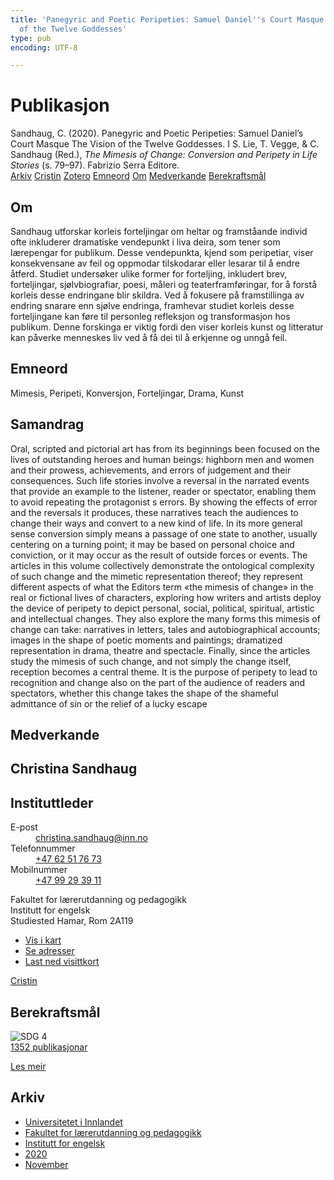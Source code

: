 ```yaml
---
title: 'Panegyric and Poetic Peripeties: Samuel Daniel''s Court Masque The Vision
  of the Twelve Goddesses'
type: pub
encoding: UTF-8

---
```

<h1>Publikasjon</h1>
<article id="csl-bib-container-CRV3AN4L" class="csl-bib-container">
  <div class="csl-bib-body"> <div class="csl-entry">Sandhaug, C. (2020). Panegyric and Poetic Peripeties: Samuel Daniel’s Court Masque The Vision of the Twelve Goddesses. I S. Lie, T. Vegge, &#38; C. Sandhaug (Red.), <i>The Mimesis of Change: Conversion and Peripety in Life Stories</i> (s. 79–97). Fabrizio Serra Editore.</div> </div>
  <div class="csl-bib-buttons">
    <a href="#taxonomy-article-CRV3AN4L" alt="archive" class="csl-bib-button">Arkiv</a>
    <a href="https://app.cristin.no/results/show.jsf?id=1844218" alt="Cristin" class="csl-bib-button">Cristin</a>
    <a href="http://zotero.org/groups/5881554/items/CRV3AN4L" alt="Zotero" class="csl-bib-button">Zotero</a>
    <a href="#keywords-article-CRV3AN4L" alt="keywords" class="csl-bib-button">Emneord</a>
    <a href="#about-article-CRV3AN4L" alt="about_pub" class="csl-bib-button">Om</a>
    <a href="#contributors-article-CRV3AN4L" alt="contributors" class="csl-bib-button">Medverkande</a>
    <a href="#sdg-article-CRV3AN4L" alt="sdg" class="csl-bib-button">Berekraftsmål</a>
  </div>
  <div id="csl-bib-meta-container-CRV3AN4L"></div>
</article>
<div id="csl-bib-meta-CRV3AN4L" class="csl-bib-meta">
  <article id="about-article-CRV3AN4L" class="about_pub-article">
    <h1>Om</h1>
    Sandhaug utforskar korleis forteljingar om heltar og framståande individ ofte inkluderer dramatiske vendepunkt i liva deira, som tener som lærepengar for publikum. Desse vendepunkta, kjend som peripetiar, viser konsekvensane av feil og oppmodar tilskodarar eller lesarar til å endre åtferd. Studiet undersøker ulike former for forteljing, inkludert brev, forteljingar, sjølvbiografiar, poesi, måleri og teaterframføringar, for å forstå korleis desse endringane blir skildra. Ved å fokusere på framstillinga av endring snarare enn sjølve endringa, framhevar studiet korleis desse forteljingane kan føre til personleg refleksjon og transformasjon hos publikum. Denne forskinga er viktig fordi den viser korleis kunst og litteratur kan påverke menneskes liv ved å få dei til å erkjenne og unngå feil.
  </article>
  <article id="keywords-article-CRV3AN4L" class="keywords-article">
    <h1>Emneord</h1>
    Mimesis, Peripeti, Konversjon, Forteljingar, Drama, Kunst
  </article>
  <article id="abstract-article-CRV3AN4L" class="abstract-article">
    <h1>Samandrag</h1>
    Oral, scripted and pictorial art has from its beginnings been focused on the lives of outstanding heroes and human beings: highborn men and women and their prowess, achievements, and errors of judgement and their consequences. Such life stories involve a reversal in the narrated events that provide an example to the listener, reader or spectator, enabling them to avoid repeating the protagonist s errors. By showing the effects of error and the reversals it produces, these narratives teach the audiences to change their ways and convert to a new kind of life. In its more general sense conversion simply means a passage of one state to another, usually centering on a turning point; it may be based on personal choice and conviction, or it may occur as the result of outside forces or events. The articles in this volume collectively demonstrate the ontological complexity of such change and the mimetic representation thereof; they represent different aspects of what the Editors term «the mimesis of change» in the real or fictional lives of characters, exploring how writers and artists deploy the device of peripety to depict personal, social, political, spiritual, artistic and intellectual changes. They also explore the many forms this mimesis of change can take: narratives in letters, tales and autobiographical accounts; images in the shape of poetic moments and paintings; dramatized representation in drama, theatre and spectacle. Finally, since the articles study the mimesis of such change, and not simply the change itself, reception becomes a central theme. It is the purpose of peripety to lead to recognition and change also on the part of the audience of readers and spectators, whether this change takes the shape of the shameful admittance of sin or the relief of a lucky escape
  </article>
  <article id="contributors-article-CRV3AN4L" class="contributors-article">
    <h1>Medverkande</h1>
    <div class="personas"> <div class="vrtx-hinn-person-card"> <div class="photo"> <i class="lar la-user-circle missing-person"></i> </div> <div class="info"> <hgroup><h1>Christina Sandhaug</h1> <h2>Instituttleder</h2> </hgroup><dl> <dt>E-post</dt> <dd> <a href="mailto:christina.sandhaug@inn.no">christina.sandhaug@inn.no</a> </dd> <dt>Telefonnummer</dt> <dd><a href="tel:+4762517673"> +47 62 51 76 73 </a></dd> <dt>Mobilnummer</dt> <dd><a href="tel:+4799293911"> +47 99 29 39 11 </a></dd> </dl> <p> Fakultet for lærerutdanning og pedagogikk<br> Institutt for engelsk<br> Studiested Hamar, Rom 2A119 </p> <ul class="vrtx-hinn-links"> <li><a href="https://www.google.com/maps?q=60.79636,11.07506">Vis i kart</a></li> <li><a href="https://www.inn.no/finn-en-ansatt/christina-sandhaug.html#vrtx-hinn-addresses">Se adresser</a></li> <li><a href="https://www.inn.no/finn-en-ansatt/christina-sandhaug.html?vrtx=vcf">Last ned visittkort</a></li> </ul> </div> </div> <a href="https://app.cristin.no/persons/show.jsf?id=18745" alt="Cristin URL" class="personas-cristin">Cristin</a> </div>
  </article>
  <article id="sdg-article-CRV3AN4L" class="sdg-article">
    <h1>Berekraftsmål</h1>
    <div class="sdg-container"><div id="sdg4" class="sdg">
        <img src="{{< params subfolder >}}images/sdg/sdg04_nn.png" class="image" alt="SDG 4">
        <div class="sdg-overlay">
          <a href="{{< params subfolder >}}nn/archive/?sdg=4#archive" class="sdg-publication-count"><span>1352</span> publikasjonar</a>
          <p><a href="https://fn.no/om-fn/fns-baerekraftsmaal/god-utdanning?lang=nno-NO" class="sdg-read-more">Les meir</a></p>
        </div>
      </div></div>
  </article>
  <article id="taxonomy-article-CRV3AN4L" class="taxonomy-article">
    <h1>Arkiv</h1>
    <ul>
      <li><a href="{{< params subfolder >}}nn/archive/?key=3DCRN523">Universitetet i Innlandet</a></li>
      <li><a href="{{< params subfolder >}}nn/archive/?key=WYNZA47F">Fakultet for lærerutdanning og pedagogikk</a></li>
      <li><a href="{{< params subfolder >}}nn/archive/?key=THSB4HN9">Institutt for engelsk</a></li>
      <li><a href="{{< params subfolder >}}nn/archive/?key=STTLJACA">2020</a></li>
      <li><a href="{{< params subfolder >}}nn/archive/?key=WEG9CMC9">November</a></li>
    </ul>
  </article>
</div>
